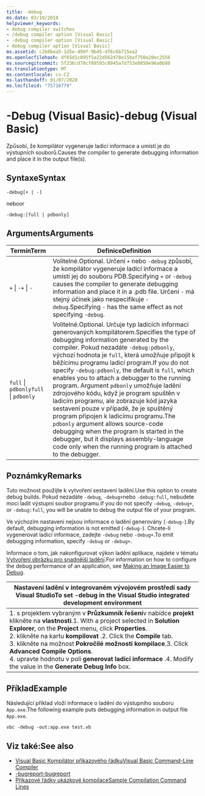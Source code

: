 ```yaml
---
title: -debug
ms.date: 03/10/2018
helpviewer_keywords:
- debug compiler switches
- /debug compiler option [Visual Basic]
- -debug compiler option [Visual Basic]
- debug compiler option [Visual Basic]
ms.assetid: c2b0bea5-1d5e-499f-9bd5-4f6c6b715ea2
ms.openlocfilehash: df65d1c095f5a22d562d78e15baf750a20ec2556
ms.sourcegitcommit: 5f236cd78cf09593c8945a7d753e0850e96a0b80
ms.translationtype: MT
ms.contentlocale: cs-CZ
ms.lasthandoff: 01/07/2020
ms.locfileid: "75716779"
---
```

# <a name="-debug-visual-basic"></a><span data-ttu-id="9fd20-102">-Debug (Visual Basic)</span><span class="sxs-lookup"><span data-stu-id="9fd20-102">-debug (Visual Basic)</span></span>

<span data-ttu-id="9fd20-103">Způsobí, že kompilátor vygeneruje ladicí informace a umístí je do výstupních souborů.</span><span class="sxs-lookup"><span data-stu-id="9fd20-103">Causes the compiler to generate debugging information and place it in the output file(s).</span></span>

## <a name="syntax"></a><span data-ttu-id="9fd20-104">Syntaxe</span><span class="sxs-lookup"><span data-stu-id="9fd20-104">Syntax</span></span>

```console
-debug[+ | -]
```

<span data-ttu-id="9fd20-105">nebo</span><span class="sxs-lookup"><span data-stu-id="9fd20-105">or</span></span>

```console
-debug:[full | pdbonly]
```

## <a name="arguments"></a><span data-ttu-id="9fd20-106">Arguments</span><span class="sxs-lookup"><span data-stu-id="9fd20-106">Arguments</span></span>

|<span data-ttu-id="9fd20-107">Termín</span><span class="sxs-lookup"><span data-stu-id="9fd20-107">Term</span></span>|<span data-ttu-id="9fd20-108">Definice</span><span class="sxs-lookup"><span data-stu-id="9fd20-108">Definition</span></span>|
|---|---|
|<span data-ttu-id="9fd20-109">`+` &#124; `-`</span><span class="sxs-lookup"><span data-stu-id="9fd20-109">`+` &#124; `-`</span></span>|<span data-ttu-id="9fd20-110">Volitelné.</span><span class="sxs-lookup"><span data-stu-id="9fd20-110">Optional.</span></span> <span data-ttu-id="9fd20-111">Určení `+` nebo `-debug` způsobí, že kompilátor vygeneruje ladicí informace a umístí jej do souboru PDB.</span><span class="sxs-lookup"><span data-stu-id="9fd20-111">Specifying `+` or `-debug` causes the compiler to generate debugging information and place it in a .pdb file.</span></span> <span data-ttu-id="9fd20-112">Určení `-` má stejný účinek jako nespecifikuje `-debug`.</span><span class="sxs-lookup"><span data-stu-id="9fd20-112">Specifying `-` has the same effect as not specifying `-debug`.</span></span>|
|<span data-ttu-id="9fd20-113">`full` &#124; `pdbonly`</span><span class="sxs-lookup"><span data-stu-id="9fd20-113">`full` &#124; `pdbonly`</span></span>|<span data-ttu-id="9fd20-114">Volitelné.</span><span class="sxs-lookup"><span data-stu-id="9fd20-114">Optional.</span></span> <span data-ttu-id="9fd20-115">Určuje typ ladicích informací generovaných kompilátorem.</span><span class="sxs-lookup"><span data-stu-id="9fd20-115">Specifies the type of debugging information generated by the compiler.</span></span> <span data-ttu-id="9fd20-116">Pokud nezadáte `-debug:pdbonly`, výchozí hodnota je `full`, která umožňuje připojit k běžícímu programu ladicí program.</span><span class="sxs-lookup"><span data-stu-id="9fd20-116">If you do not specify `-debug:pdbonly`, the default is `full`, which enables you to attach a debugger to the running program.</span></span> <span data-ttu-id="9fd20-117">Argument `pdbonly` umožňuje ladění zdrojového kódu, když je program spuštěn v ladicím programu, ale zobrazuje kód jazyka sestavení pouze v případě, že je spuštěný program připojen k ladicímu programu.</span><span class="sxs-lookup"><span data-stu-id="9fd20-117">The `pdbonly` argument allows source-code debugging when the program is started in the debugger, but it displays assembly-language code only when the running program is attached to the debugger.</span></span>|

## <a name="remarks"></a><span data-ttu-id="9fd20-118">Poznámky</span><span class="sxs-lookup"><span data-stu-id="9fd20-118">Remarks</span></span>

<span data-ttu-id="9fd20-119">Tuto možnost použijte k vytvoření sestavení ladění.</span><span class="sxs-lookup"><span data-stu-id="9fd20-119">Use this option to create debug builds.</span></span> <span data-ttu-id="9fd20-120">Pokud nezadáte `-debug`, `-debug+`nebo `-debug:full`, nebudete moci ladit výstupní soubor programu.</span><span class="sxs-lookup"><span data-stu-id="9fd20-120">If you do not specify `-debug`, `-debug+`, or `-debug:full`, you will be unable to debug the output file of your program.</span></span>

<span data-ttu-id="9fd20-121">Ve výchozím nastavení nejsou informace o ladění generovány (`-debug-`).</span><span class="sxs-lookup"><span data-stu-id="9fd20-121">By default, debugging information is not emitted (`-debug-`).</span></span> <span data-ttu-id="9fd20-122">Chcete-li vygenerovat ladicí informace, zadejte `-debug` nebo `-debug+`.</span><span class="sxs-lookup"><span data-stu-id="9fd20-122">To emit debugging information, specify `-debug` or `-debug+`.</span></span>

<span data-ttu-id="9fd20-123">Informace o tom, jak nakonfigurovat výkon ladění aplikace, najdete v tématu [Vytvoření obrázku pro snadnější ladění](../../../framework/debug-trace-profile/making-an-image-easier-to-debug.md).</span><span class="sxs-lookup"><span data-stu-id="9fd20-123">For information on how to configure the debug performance of an application, see [Making an Image Easier to Debug](../../../framework/debug-trace-profile/making-an-image-easier-to-debug.md).</span></span>

|<span data-ttu-id="9fd20-124">Nastavení ladění v integrovaném vývojovém prostředí sady Visual Studio</span><span class="sxs-lookup"><span data-stu-id="9fd20-124">To set -debug in the Visual Studio integrated development environment</span></span>|
|---|
|<span data-ttu-id="9fd20-125">1. s projektem vybraným v **Průzkumník řešení**v nabídce **projekt** klikněte na **vlastnosti**.</span><span class="sxs-lookup"><span data-stu-id="9fd20-125">1.  With a project selected in **Solution Explorer**, on the **Project** menu, click **Properties**.</span></span> <br /><span data-ttu-id="9fd20-126">2. klikněte na kartu **kompilovat** .</span><span class="sxs-lookup"><span data-stu-id="9fd20-126">2.  Click the **Compile** tab.</span></span><br /><span data-ttu-id="9fd20-127">3. klikněte na možnost **Pokročilé možnosti kompilace**.</span><span class="sxs-lookup"><span data-stu-id="9fd20-127">3.  Click **Advanced Compile Options**.</span></span><br /><span data-ttu-id="9fd20-128">4. upravte hodnotu v poli **generovat ladicí informace** .</span><span class="sxs-lookup"><span data-stu-id="9fd20-128">4.  Modify the value in the **Generate Debug Info** box.</span></span>|

## <a name="example"></a><span data-ttu-id="9fd20-129">Příklad</span><span class="sxs-lookup"><span data-stu-id="9fd20-129">Example</span></span>

<span data-ttu-id="9fd20-130">Následující příklad vloží informace o ladění do výstupního souboru `App.exe`.</span><span class="sxs-lookup"><span data-stu-id="9fd20-130">The following example puts debugging information in output file `App.exe`.</span></span>

```console
vbc -debug -out:app.exe test.vb
```

## <a name="see-also"></a><span data-ttu-id="9fd20-131">Viz také:</span><span class="sxs-lookup"><span data-stu-id="9fd20-131">See also</span></span>

- [<span data-ttu-id="9fd20-132">Visual Basic Kompilátor příkazového řádku</span><span class="sxs-lookup"><span data-stu-id="9fd20-132">Visual Basic Command-Line Compiler</span></span>](../../../visual-basic/reference/command-line-compiler/index.md)
- [<span data-ttu-id="9fd20-133">-bugreport</span><span class="sxs-lookup"><span data-stu-id="9fd20-133">-bugreport</span></span>](../../../visual-basic/reference/command-line-compiler/bugreport.md)
- [<span data-ttu-id="9fd20-134">Příkazové řádky ukázkové kompilace</span><span class="sxs-lookup"><span data-stu-id="9fd20-134">Sample Compilation Command Lines</span></span>](../../../visual-basic/reference/command-line-compiler/sample-compilation-command-lines.md)
